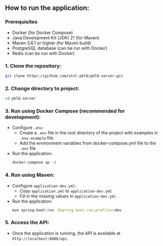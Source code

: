 ## How to run the application:

### Prerequisites

- Docker (for Docker Compose)
- Java Development Kit (JDK) 21 (for Maven)
- Maven 3.6.1 or higher (for Maven build)
- PostgreSQL database (can be run with Docker)
- Redis (can be run with Docker)

### 1. Clone the repository:

```bash
git clone https://github.com/vtvl-pbl6/pbl6-server.git
```

### 2. Change directory to project:

```bash
cd pbl6-server
```

### 3. Run using Docker Compose (recommended for development):

- Configure `.env`:
    - Create a `.env` file in the root directory of the project with examples in `.env.example` file.
    - Add the environment variables from docker-compose.yml file to the `.env` file
- Run the application:
  ```bash
  docker-compose up -d
  ```

### 4. Run using Maven:

- Configure `application-dev.yml`:
    - Copy `application.yml` to `application-dev.yml`
    - Fill in the missing values in `application-dev.yml`
- Run the application:
  ```bash
  mvn spring-boot:run -Dspring-boot.run.profiles=dev
  ```

### 5. Access the API:

- Once the application is running, the API is available at `http://localhost:8080/api`.